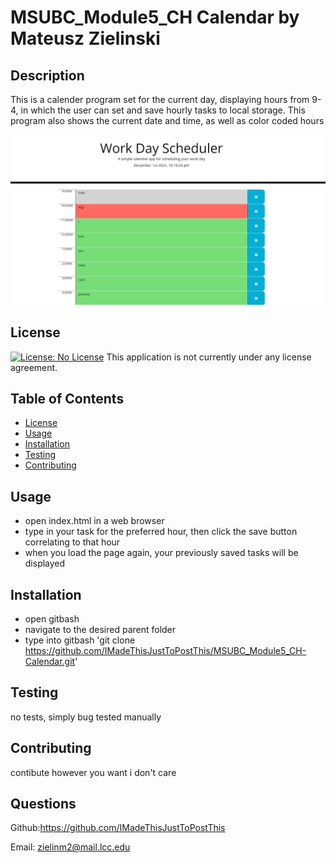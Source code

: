   # MSUBC_Module5_CH Calendar by Mateusz Zielinski
  ## Description
  This is a calender program set for the current day, displaying hours from 9-4, in which the user can set and save hourly tasks to local storage. This program also shows the current date and time, as well as color coded hours
  
  ![Alt text](EXAMPLE.png)
  ## License
  [![License: No License](https://img.shields.io/badge/License--lightgrey.svg)](https://opensource.org/licenses/)
  This application is not currently under any license agreement.
  ## Table of Contents
  - [License](#License)
  - [Usage](#Usage)
  - [Installation](#Installation)
  - [Testing](#Testing)
  - [Contributing](#Contributing)
  ## Usage
  - open index.html in a web browser
  - type in your task for the preferred hour, then click the save button correlating to that hour
  - when you load the page again, your previously saved tasks will be displayed
  ## Installation
  - open gitbash
  - navigate to the desired parent folder 
  - type into gitbash 'git clone https://github.com/IMadeThisJustToPostThis/MSUBC_Module5_CH-Calendar.git'
  ## Testing
  no tests, simply bug tested manually
  ## Contributing
  contibute however you want i don't care
  ## Questions
  Github:<https://github.com/IMadeThisJustToPostThis>
  
  Email: zielinm2@mail.lcc.edu